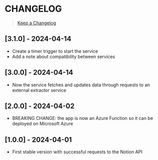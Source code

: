 # CHANGELOG

> [Keep a Changelog](https://keepachangelog.com/en/1.0.0/)

## [3.1.0] - 2024-04-14
- Create a timer trigger to start the service
- Add a note about compatibility between services

## [3.0.0] - 2024-04-14
- Now the service fetches and updates data through requests to an external extractor service

## [2.0.0] - 2024-04-02
- BREAKING CHANGE: the app is now an Azure Function so it can be deployed on Microsoft Azure

## [1.0.0] - 2024-04-01
- First stable version with successful requests to the Notion API

